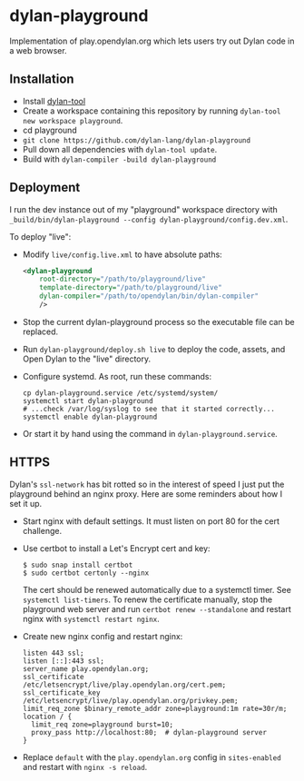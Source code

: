 # dylan-playground

Implementation of play.opendylan.org which lets users try out Dylan code in a
web browser.

## Installation

* Install [dylan-tool](http://github.com/dylan-lang/dylan-tool)
* Create a workspace containing this repository by running `dylan-tool new workspace playground`.
* cd playground
* `git clone https://github.com/dylan-lang/dylan-playground`
* Pull down all dependencies with `dylan-tool update`.
* Build with `dylan-compiler -build dylan-playground`

## Deployment

I run the dev instance out of my "playground" workspace directory with
`_build/bin/dylan-playground --config dylan-playground/config.dev.xml`.

To deploy "live":

* Modify `live/config.live.xml` to have absolute paths:

  ```xml
  <dylan-playground
      root-directory="/path/to/playground/live"
      template-directory="/path/to/playground/live"
      dylan-compiler="/path/to/opendylan/bin/dylan-compiler"
      />
  ```

* Stop the current dylan-playground process so the executable file can be
  replaced.

* Run `dylan-playground/deploy.sh live` to deploy the code, assets, and Open
  Dylan to the "live" directory.

* Configure systemd. As root, run these commands:

  ```shell
  cp dylan-playground.service /etc/systemd/system/
  systemctl start dylan-playground
  # ...check /var/log/syslog to see that it started correctly...
  systemctl enable dylan-playground
  ```

* Or start it by hand using the command in `dylan-playground.service`.

## HTTPS

Dylan's `ssl-network` has bit rotted so in the interest of speed I just put the
playground behind an nginx proxy. Here are some reminders about how I set it
up.

* Start nginx with default settings. It must listen on port 80 for the cert
  challenge.

* Use certbot to install a Let's Encrypt cert and key:
  ```shell
  $ sudo snap install certbot
  $ sudo certbot certonly --nginx
  ```

  The cert should be renewed automatically due to a systemctl timer. See
  `systemctl list-timers`.  To renew the certificate manually, stop the
  playground web server and run `certbot renew --standalone` and restart
  nginx with `systemctl restart nginx`.

* Create new nginx config and restart nginx:
  ```
  listen 443 ssl;
  listen [::]:443 ssl;
  server_name play.opendylan.org;
  ssl_certificate     /etc/letsencrypt/live/play.opendylan.org/cert.pem;
  ssl_certificate_key /etc/letsencrypt/live/play.opendylan.org/privkey.pem;
  limit_req_zone $binary_remote_addr zone=playground:1m rate=30r/m;
  location / {
    limit_req zone=playground burst=10;
    proxy_pass http://localhost:80;  # dylan-playground server
  }
  ```

* Replace `default` with the `play.opendylan.org` config in `sites-enabled` and
  restart with `nginx -s reload`.
